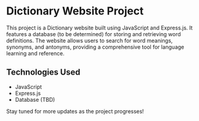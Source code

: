 # Dictionary Website Project

This project is a Dictionary website built using JavaScript and Express.js. It features a database (to be determined) for storing and retrieving word definitions. The website allows users to search for word meanings, synonyms, and antonyms, providing a comprehensive tool for language learning and reference.

## Technologies Used

- JavaScript
- Express.js
- Database (TBD)

Stay tuned for more updates as the project progresses!
